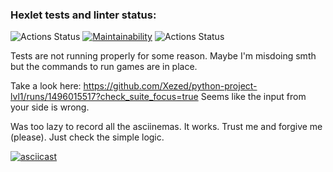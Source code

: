 ### Hexlet tests and linter status:
![Actions Status](https://github.com/Xezed/python-project-lvl1/workflows/hexlet-check/badge.svg)
[![Maintainability](https://api.codeclimate.com/v1/badges/060a47dde7e2306a9b30/maintainability)](https://codeclimate.com/github/Xezed/python-project-lvl1/maintainability)
![Actions Status](https://github.com/Xezed/python-project-lvl1/workflows/Linter/badge.svg)

Tests are not running properly for some reason. Maybe I'm misdoing smth but the commands to run games are in place.

Take a look here: https://github.com/Xezed/python-project-lvl1/runs/1496015517?check_suite_focus=true
Seems like the input from your side is wrong.

Was too lazy to record all the asciinemas. It works. Trust me and forgive me (please). Just check the simple logic.

[![asciicast](https://asciinema.org/a/WUQPBt98BCvdoNqu4oXdGrD6C.svg)](https://asciinema.org/a/WUQPBt98BCvdoNqu4oXdGrD6C)
